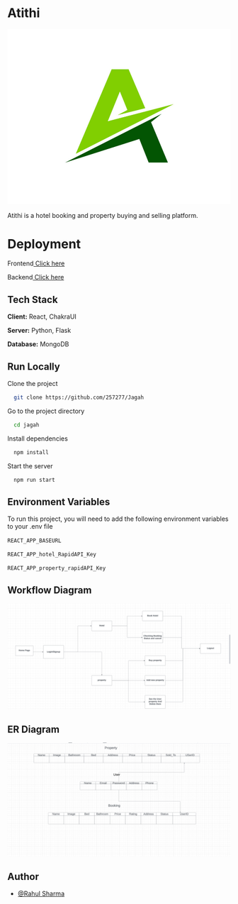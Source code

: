 # Atithi

![image](https://github.com/257277/Jagah/blob/main/frontend/jagah/src/image/logo.png)



Atithi is a hotel booking and property buying and selling platform.

# Deployment

Frontend<a href="https://jagah-frontend.vercel.app/">  Click here</a> <br>

Backend<a href="https://pear-funny-hedgehog.cyclic.app">  Click here</a> <br>



## Tech Stack

**Client:** React, ChakraUI

**Server:** Python, Flask

**Database:** MongoDB


## Run Locally

Clone the project

```bash
  git clone https://github.com/257277/Jagah
```

Go to the project directory

```bash
  cd jagah
```

Install dependencies

```bash
  npm install
```

Start the server

```bash
  npm run start
```


## Environment Variables

To run this project, you will need to add the following environment variables to your .env file

`REACT_APP_BASEURL`

`REACT_APP_hotel_RapidAPI_Key`

`REACT_APP_property_rapidAPI_Key`



 ## Workflow Diagram
![image](https://github.com/257277/Jagah/blob/main/frontend/jagah/src/image/Screenshot%202023-07-24%20at%208.34.39%20AM.png)


 ## ER Diagram 
 ![image](https://github.com/257277/Jagah/blob/main/frontend/jagah/src/image/ER%20Diagrma.png) 



## Author

- [@Rahul Sharma](https://github.com/257277)

